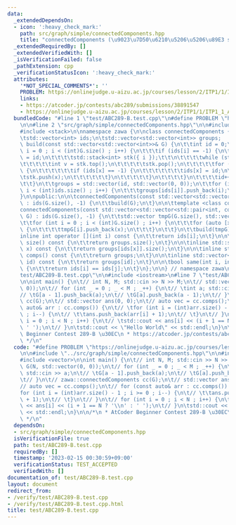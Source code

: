 ```yaml
---
data:
  _extendedDependsOn:
  - icon: ':heavy_check_mark:'
    path: src/graph/simple/connectedComponents.hpp
    title: "connectedComponents (\u9023\u7D50\u6210\u5206\u5206\u89E3 simple ver)"
  _extendedRequiredBy: []
  _extendedVerifiedWith: []
  _isVerificationFailed: false
  _pathExtension: cpp
  _verificationStatusIcon: ':heavy_check_mark:'
  attributes:
    '*NOT_SPECIAL_COMMENTS*': ''
    PROBLEM: https://onlinejudge.u-aizu.ac.jp/courses/lesson/2/ITP1/1/ITP1_1_A
    links:
    - https://atcoder.jp/contests/abc289/submissions/38891547
    - https://onlinejudge.u-aizu.ac.jp/courses/lesson/2/ITP1/1/ITP1_1_A
  bundledCode: "#line 1 \"test/ABC289-B.test.cpp\"\n#define PROBLEM \"https://onlinejudge.u-aizu.ac.jp/courses/lesson/2/ITP1/1/ITP1_1_A\"\
    \n\n#line 2 \"src/graph/simple/connectedComponents.hpp\"\n\n#include <vector>\n\
    #include <stack>\n\nnamespace zawa {\n\nclass connectedComponents {\nprivate:\n\
    \tstd::vector<int> ids;\n\tstd::vector<std::vector<int>> groups;    \n\n\tvoid\
    \ build(const std::vector<std::vector<int>>& G) {\n\t\tint id = 0;\n\t\tfor (int\
    \ i = 0 ; i < (int)G.size() ; i++) {\n\t\t\tif (ids[i] == -1) {\n\t\t\t\tids[i]\
    \ = id;\n\t\t\t\tstd::stack<int> stk({ i });\t\t\n\t\t\t\twhile (stk.size()) {\n\
    \t\t\t\t\tint v = stk.top();\n\t\t\t\t\tstk.pop();\n\t\t\t\t\tfor (auto x : G[v])\
    \ {\n\t\t\t\t\t\tif (ids[x] == -1) {\n\t\t\t\t\t\t\tids[x] = id;\n\t\t\t\t\t\t\
    \tstk.push(x);\n\t\t\t\t\t\t}\n\t\t\t\t\t}\n\t\t\t\t}\n\t\t\t\tid++;\n\t\t\t}\n\
    \t\t}\n\t\tgroups = std::vector(id, std::vector(0, 0));\n\t\tfor (int i = 0 ;\
    \ i < (int)ids.size() ; i++) {\n\t\t\tgroups[ids[i]].push_back(i);\n\t\t}\n\t\
    }\n\npublic:\n\n\tconnectedComponents(const std::vector<std::vector<int>>& G)\
    \ : ids(G.size(), -1) {\n\t\tbuild(G);\n\t}\n\n\ttemplate <class cost_type>\n\t\
    connectedComponents(const std::vector<std::vector<std::pair<int, cost_type>>>&\
    \ G) : ids(G.size(), -1) {\n\t\tstd::vector tmpG(G.size(), std::vector(0, 0));\n\
    \t\tfor (int i = 0 ; i < (int)G.size() ; i++) {\n\t\t\tfor (auto [x, _] : G[i])\
    \ {\n\t\t\t\ttmpG[i].push_back(x);\n\t\t\t}\n\t\t}\n\t\tbuild(tmpG);\n\t}\n\n\t\
    inline int operator [](int i) const {\n\t\treturn ids[i];\n\t}\n\n\tinline std::size_t\
    \ size() const {\n\t\treturn groups.size();\n\t}\n\n\tinline std::size_t size(int\
    \ x) const {\n\t\treturn groups[ids[x]].size();\n\t}\n\n\tinline std::vector<std::vector<int>>\
    \ comps() const {\n\t\treturn groups;\n\t}\n\n\tinline std::vector<int> comp(int\
    \ id) const {\n\t\treturn groups[id];\n\t}\n\n\tbool same(int i, int j) const\
    \ {\n\t\treturn ids[i] == ids[j];\n\t}\n};\n\n} // namespace zawa\n#line 4 \"\
    test/ABC289-B.test.cpp\"\n\n#include <iostream>\n#line 7 \"test/ABC289-B.test.cpp\"\
    \n\nint main() {\n\t// int N, M; std::cin >> N >> M;\n\t// std::vector G(N, std::vector(0,\
    \ 0));\n\t// for (int _ = 0 ; _ < M ; _++) {\n\t// \tint a; std::cin >> a;\n\t\
    // \tG[a - 1].push_back(a);\n\t// \tG[a].push_back(a - 1);\n\t// }\n\t// zawa::connectedComponents\
    \ cc(G);\n\t// std::vector ans(0, 0);\n\t// auto vec = cc.comps();\n\t// for (const\
    \ auto& arr : cc.comps()) {\n\t// \tfor (int i = (int)arr.size() - 1 ; i >= 0\
    \ ; i--) {\n\t// \t\tans.push_back(arr[i] + 1);\n\t// \t}\n\t// }\n\t// for (int\
    \ i = 0 ; i < N ; i++) {\n\t// \tstd::cout << ans[i] << (i + 1 == N ? '\\n' :\
    \ ' ');\n\t// }\n\tstd::cout << \"Hello World\" << std::endl;\n}\n\n/*\n * AtCoder\
    \ Beginner Contest 289-B \u30EC\n * https://atcoder.jp/contests/abc289/submissions/38891547\n\
    \ */\n"
  code: "#define PROBLEM \"https://onlinejudge.u-aizu.ac.jp/courses/lesson/2/ITP1/1/ITP1_1_A\"\
    \n\n#include \"../src/graph/simple/connectedComponents.hpp\"\n\n#include <iostream>\n\
    #include <vector>\n\nint main() {\n\t// int N, M; std::cin >> N >> M;\n\t// std::vector\
    \ G(N, std::vector(0, 0));\n\t// for (int _ = 0 ; _ < M ; _++) {\n\t// \tint a;\
    \ std::cin >> a;\n\t// \tG[a - 1].push_back(a);\n\t// \tG[a].push_back(a - 1);\n\
    \t// }\n\t// zawa::connectedComponents cc(G);\n\t// std::vector ans(0, 0);\n\t\
    // auto vec = cc.comps();\n\t// for (const auto& arr : cc.comps()) {\n\t// \t\
    for (int i = (int)arr.size() - 1 ; i >= 0 ; i--) {\n\t// \t\tans.push_back(arr[i]\
    \ + 1);\n\t// \t}\n\t// }\n\t// for (int i = 0 ; i < N ; i++) {\n\t// \tstd::cout\
    \ << ans[i] << (i + 1 == N ? '\\n' : ' ');\n\t// }\n\tstd::cout << \"Hello World\"\
    \ << std::endl;\n}\n\n/*\n * AtCoder Beginner Contest 289-B \u30EC\n * https://atcoder.jp/contests/abc289/submissions/38891547\n\
    \ */\n"
  dependsOn:
  - src/graph/simple/connectedComponents.hpp
  isVerificationFile: true
  path: test/ABC289-B.test.cpp
  requiredBy: []
  timestamp: '2023-02-15 00:30:59+09:00'
  verificationStatus: TEST_ACCEPTED
  verifiedWith: []
documentation_of: test/ABC289-B.test.cpp
layout: document
redirect_from:
- /verify/test/ABC289-B.test.cpp
- /verify/test/ABC289-B.test.cpp.html
title: test/ABC289-B.test.cpp
---
```

